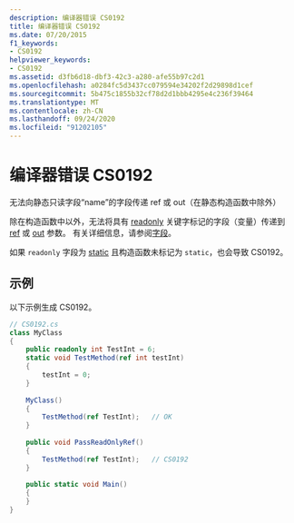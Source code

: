 ```yaml
---
description: 编译器错误 CS0192
title: 编译器错误 CS0192
ms.date: 07/20/2015
f1_keywords:
- CS0192
helpviewer_keywords:
- CS0192
ms.assetid: d3fb6d18-dbf3-42c3-a280-afe55b97c2d1
ms.openlocfilehash: a0284fc5d3437cc079594e34202f2d29898d1cef
ms.sourcegitcommit: 5b475c1855b32cf78d2d1bbb4295e4c236f39464
ms.translationtype: MT
ms.contentlocale: zh-CN
ms.lasthandoff: 09/24/2020
ms.locfileid: "91202105"
---
```

# <a name="compiler-error-cs0192"></a>编译器错误 CS0192

无法向静态只读字段“name”的字段传递 ref 或 out（在静态构造函数中除外）  
  
 除在构造函数中以外，无法将具有 [readonly](../language-reference/keywords/readonly.md) 关键字标记的字段（变量）传递到 [ref](../language-reference/keywords/ref.md) 或 [out](../language-reference/keywords/out-parameter-modifier.md) 参数。 有关详细信息，请参阅[字段](../programming-guide/classes-and-structs/fields.md)。  
  
 如果 `readonly` 字段为 [static](../language-reference/keywords/static.md) 且构造函数未标记为 `static`，也会导致 CS0192。  
  
## <a name="example"></a>示例  

 以下示例生成 CS0192。  
  
```csharp
// CS0192.cs  
class MyClass  
{  
    public readonly int TestInt = 6;  
    static void TestMethod(ref int testInt)  
    {  
        testInt = 0;  
    }  
  
    MyClass()  
    {  
        TestMethod(ref TestInt);   // OK  
    }  
  
    public void PassReadOnlyRef()  
    {  
        TestMethod(ref TestInt);   // CS0192  
    }  
  
    public static void Main()  
    {  
    }  
}  
```
